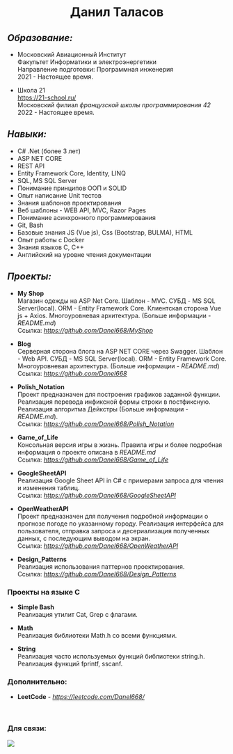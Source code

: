 #  <p style="text-align: center;">Данил Таласов</p>

## *Образование:*

- Московский Авиационный Институт <br/>
Факультет Информатики и электроэнергетики <br/>
Направление подготовки: Программная инженерия <br/>
2021 - Настоящее время.

- Школа 21 <br/>
https://21-school.ru/ <br/>
Московский филиал *французской школы программирования 42* <br/>
2022 - Настоящее время.

## *Навыки:*

- C# .Net (более 3 лет)
- ASP NET CORE
- REST API
- Entity Framework Core, Identity, LINQ
- SQL, MS SQL Server
- Понимание принципов ООП и SOLID
- Опыт написание Unit тестов
- Знания шаблонов проектирования
- Веб шаблоны - WEB API, MVC, Razor Pages
- Понимание асинхронного программирования
- Git, Bash
- Базовые знания JS (Vue js), Css (Bootstrap, BULMA), HTML
- Опыт работы с Docker
- Знания языков C, C++
- Английский на уровне чтения документации

## *Проекты:*

- **My Shop** <br/>
Магазин одежды на ASP Net Core. Шаблон - MVC. СУБД - MS SQL Server(local). ORM - Entity Framework Core. Клиентская сторона Vue js + Axios. Многоуровневая архитектура. (Больше информации - *README.md*) <br/>
Ссылка: *https://github.com/Danel668/MyShop*

- **Blog** <br/>
Серверная сторона блога на ASP NET CORE через Swagger. Шаблон - Web API. СУБД - MS SQL Server(local). ORM - Entity Framework Core. Многоуровневая архитектура. (Больше информации - *README.md*)<br/> Ссылка: *https://github.com/Danel668*

- **Polish_Notation** <br/>
Проект предназначен для построения графиков заданной функции. Реализация перевода инфиксной формы строки в постфиксную. Реализация алгоритма Дейкстры (Больше информации - *README.md*). <br/>
Ссылка: *https://github.com/Danel668/Polish_Notation*

- **Game_of_Life** <br/>
Консольная версия игры в жизнь. Правила игры и более подробная информация о проекте описана в *README.md* <br/>
Ссылка: *https://github.com/Danel668/Game_of_Life* <br/>

- **GoogleSheetAPI** <br/>
Реализация Google Sheet API in C# с примерами запроса для чтения и изменения таблиц. <br/>
Ссылка: *https://github.com/Danel668/GoogleSheetAPI* <br/>

- **OpenWeatherAPI** <br/>
Проект предназначен для получения подробной информации о прогнозе погоде по указанному городу. Реализация интерфейса для пользователя, отправка запроса и десериализация полученных данных, с последующим выводом на экран. <br/>
Ссылка: *https://github.com/Danel668/OpenWeatherAPI* <br/>

- **Design_Patterns** <br/>
Реализация использования паттернов проектирования. <br/>
Ссылка: *https://github.com/Danel668/Design_Patterns* <br/>

### Проекты на языке C
- **Simple Bash** <br/>
Реализация утилит Cat, Grep с флагами.

- **Math** <br/>
Реализация библиотеки Math.h со всеми функциями.

- **String** <br/>
Реализация часто используемых функций библиотеки string.h. Реализация функций fprintf, sscanf.

### **Дополнительно**:
- **LeetCode** - *https://leetcode.com/Danel668/*

<br/>

### Для связи:
<a href="https://t.me/Miraclee_888">
<img src="https://img.shields.io/badge/Telegram-2CA5E0?style=for-the-badge&logo=telegram&logoColor=white"></img>
</a> 
